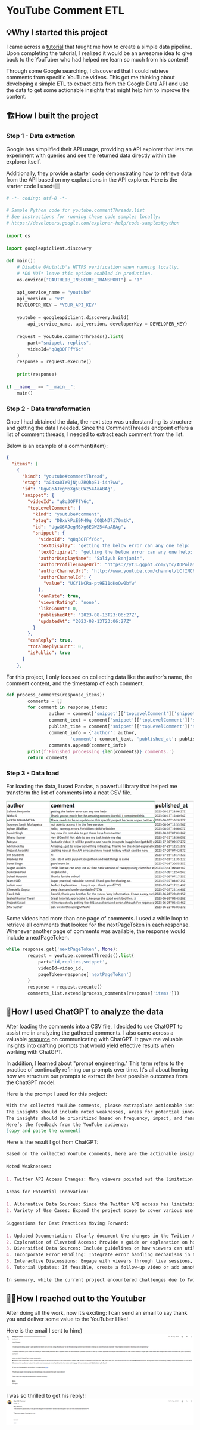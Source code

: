 # YouTube Comment ETL

## 💡Why I started this project

I came across a [tutorial](https://www.youtube.com/watch?v=q8q3OFFfY6c&t=1362s) that taught me how to create a simple data pipeline. Upon completing the tutorial, I realized it would be an awesome idea to give back to the YouTuber who had helped me learn so much from his content!

Through some Google searching, I discovered that I could retrieve comments from specific YouTube videos. This got me thinking about developing a simple ETL to extract data from the Google Data API and use the data to get some actionable insights that might help him to improve the content.

## 🏗️How I built the project

### Step 1 - Data extraction

Google has simplified their API usage, providing an API explorer that lets me experiment with queries and see the returned data directly within the explorer itself.

Additionally, they provide a starter code demonstrating how to retrieve data from the API based on my explorations in the API explorer. Here is the starter code I used👇🏽

```python
# -*- coding: utf-8 -*-

# Sample Python code for youtube.commentThreads.list
# See instructions for running these code samples locally:
# https://developers.google.com/explorer-help/code-samples#python

import os

import googleapiclient.discovery

def main():
    # Disable OAuthlib's HTTPS verification when running locally.
    # *DO NOT* leave this option enabled in production.
    os.environ["OAUTHLIB_INSECURE_TRANSPORT"] = "1"

    api_service_name = "youtube"
    api_version = "v3"
    DEVELOPER_KEY = "YOUR_API_KEY"

    youtube = googleapiclient.discovery.build(
        api_service_name, api_version, developerKey = DEVELOPER_KEY)

    request = youtube.commentThreads().list(
        part="snippet, replies",
        videoId="q8q3OFFfY6c"
    )
    response = request.execute()

    print(response)

if __name__ == "__main__":
    main()
```

### Step 2 - Data transformation

Once I had obtained the data, the next step was understanding its structure and getting the data I needed. Since the CommentThreads endpoint offers a list of comment threads, I needed to extract each comment from the list.

Below is an example of a comment(item):

```json
{
  "items": [
    {
      "kind": "youtube#commentThread",
      "etag": "aG4xa0IW0jNjuZRQhpE1-i4n7ww",
      "id": "UgwG6AJegM6Xg6EGW254AaABAg",
      "snippet": {
        "videoId": "q8q3OFFfY6c",
        "topLevelComment": {
          "kind": "youtube#comment",
          "etag": "DBxVkPxE9M49g_COQbNJ7i70mtk",
          "id": "UgwG6AJegM6Xg6EGW254AaABAg",
          "snippet": {
            "videoId": "q8q3OFFfY6c",
            "textDisplay": "getting the below error can any one help:                                                                                                                                                                                                                                                                                             File &quot;C:\\Users\\Saliybe\\AppData\\Local\\Programs\\Python\\Python311\\Lib\\site-packages\\tweepy\\\u003ca href=\"http://api.py/\"\u003eapi.py\u003c/a\u003e&quot;, line 46, in wrapper       \r\u003cbr\u003e    return method(*args, **kwargs)\r\u003cbr\u003e           ^^^^^^^^^^^^^^^^^^^^^^^\r\u003cbr\u003e  File &quot;C:\\Users\\Saliybe\\AppData\\Local\\Programs\\Python\\Python311\\Lib\\site-packages\\tweepy\\\u003ca href=\"http://api.py/\"\u003eapi.py\u003c/a\u003e&quot;, line 414, in user_timeline\r\u003cbr\u003e    return self.request(\r\u003cbr\u003e           ^^^^^^^^^^^^^\r\u003cbr\u003e  File &quot;C:\\Users\\Saliybe\\AppData\\Local\\Programs\\Python\\Python311\\Lib\\site-packages\\tweepy\\\u003ca href=\"http://api.py/\"\u003eapi.py\u003c/a\u003e&quot;, line 271, in request\r\u003cbr\u003e    raise Forbidden(resp)\r\u003cbr\u003etweepy.errors.Forbidden: 403 Forbidden\r\u003cbr\u003e453 - You currently have access to a subset of Twitter API v2 endpoints and limited v1.1 endpoints (e.g. media post, oauth) only. If you need access to this endpoint, you may need a different access level. You can learn more here: \u003ca href=\"https://developer.twitter.com/en/portal/product\"\u003ehttps://developer.twitter.com/en/portal/product\u003c/a\u003e",
            "textOriginal": "getting the below error can any one help:                                                                                                                                                                                                                                                                                             File \"C:\\Users\\Saliybe\\AppData\\Local\\Programs\\Python\\Python311\\Lib\\site-packages\\tweepy\\api.py\", line 46, in wrapper       \r\n    return method(*args, **kwargs)\r\n           ^^^^^^^^^^^^^^^^^^^^^^^\r\n  File \"C:\\Users\\Saliybe\\AppData\\Local\\Programs\\Python\\Python311\\Lib\\site-packages\\tweepy\\api.py\", line 414, in user_timeline\r\n    return self.request(\r\n           ^^^^^^^^^^^^^\r\n  File \"C:\\Users\\Saliybe\\AppData\\Local\\Programs\\Python\\Python311\\Lib\\site-packages\\tweepy\\api.py\", line 271, in request\r\n    raise Forbidden(resp)\r\ntweepy.errors.Forbidden: 403 Forbidden\r\n453 - You currently have access to a subset of Twitter API v2 endpoints and limited v1.1 endpoints (e.g. media post, oauth) only. If you need access to this endpoint, you may need a different access level. You can learn more here: https://developer.twitter.com/en/portal/product",
            "authorDisplayName": "Saliyuk Benjamin",
            "authorProfileImageUrl": "https://yt3.ggpht.com/ytc/AOPolaSTzOdfMvzF-EfoYg6As89zNC33b2kBTJVk3AzgDw=s48-c-k-c0x00ffffff-no-rj",
            "authorChannelUrl": "http://www.youtube.com/channel/UCfINCRa-pt9E11oKoOw0bYw",
            "authorChannelId": {
              "value": "UCfINCRa-pt9E11oKoOw0bYw"
            },
            "canRate": true,
            "viewerRating": "none",
            "likeCount": 0,
            "publishedAt": "2023-08-13T23:06:27Z",
            "updatedAt": "2023-08-13T23:06:27Z"
          }
        },
        "canReply": true,
        "totalReplyCount": 0,
        "isPublic": true
      }
    },
```

For this project, I only focused on collecting data like the author's name, the comment content, and the timestamp of each comment.

```python
def process_comments(response_items):
		comments = []
		for comment in response_items:
				author = comment['snippet']['topLevelComment']['snippet']['authorDisplayName']
				comment_text = comment['snippet']['topLevelComment']['snippet']['textOriginal']
				publish_time = comment['snippet']['topLevelComment']['snippet']['publishedAt']
				comment_info = {'author': author,
						'comment': comment_text, 'published_at': publish_time}
				comments.append(comment_info)
		print(f'Finished processing {len(comments)} comments.')
		return comments
```

### Step 3 - Data load

For loading the data, I used Pandas, a powerful library that helped me transform the list of comments into a neat CSV file.

![csv](https://github.com/erinchocolate/youtube-etl/blob/main/comment.png)

Some videos had more than one page of comments. I used a while loop to retrieve all comments that looked for the nextPageToken in each response. Whenever another page of comments was available, the response would include a nextPageToken.

```python
while response.get('nextPageToken', None):
        request = youtube.commentThreads().list(
            part='id,replies,snippet',
            videoId=video_id,
            pageToken=response['nextPageToken']
        )
        response = request.execute()
        comments_list.extend(process_comments(response['items']))
```

## 🤖How I used ChatGPT to analyze the data

After loading the comments into a CSV file, I decided to use ChatGPT to assist me in analyzing the gathered comments. I also came across a valuable [resource](https://learnprompting.org/docs/category/-basics) on communicating with ChatGPT. It gave me valuable insights into crafting prompts that would yield effective results when working with ChatGPT.

In addition, I learned about "prompt engineering." This term refers to the practice of continually refining our prompts over time. It's all about honing how we structure our prompts to extract the best possible outcomes from the ChatGPT model.

Here is the prompt I used for this project:

```markdown
With the collected YouTube comments, please extrapolate actionable insights to drive improvements for future YouTube videos.
The insights should include noted weaknesses, areas for potential innovation, and suggestions for best practices moving forward.
The insights should be prioritized based on frequency, impact, and feasibility.
Here’s the feedback from the YouTube audience:
[copy and paste the comment]
```

Here is the result I got from ChatGPT:

```markdown
Based on the collected YouTube comments, here are the actionable insights prioritized based on frequency, impact, and feasibility:

Noted Weaknesses:

1. Twitter API Access Changes: Many viewers pointed out the limitation and changes in Twitter API access, leading to errors such as 403 Forbidden. This issue needs to be addressed as it significantly affects the project's viability.

Areas for Potential Innovation:

1. Alternative Data Sources: Since the Twitter API access has limitations, consider incorporating alternative data sources for similar projects. This could involve exploring public datasets or APIs from other social media platforms.
2. Variety of Use Cases: Expand the project scope to cover various use cases. This could involve creating similar projects for different platforms, analyzing different types of data, or exploring various ETL processes.

Suggestions for Best Practices Moving Forward:

1. Updated Documentation: Clearly document the changes in the Twitter API access and provide alternative solutions or workarounds for viewers encountering the 403 Forbidden error.
2. Exploration of Elevated Access: Provide a guide or explanation on how viewers can apply for elevated access through the Twitter Developer Portal.
3. Diversified Data Sources: Include guidelines on how viewers can utilize different data sources for similar projects, offering options that are more accessible and less affected by API changes.
4. Incorporate Error Handling: Integrate error handling mechanisms in the code to provide meaningful error messages and potential solutions when API-related errors occur.
5. Interactive Discussions: Engage with viewers through live sessions, Q&A videos, or comments to address specific questions and concerns related to the Twitter API changes and the project itself.
6. Tutorial Updates: If feasible, create a follow-up video or add annotations to the existing video that addresses the Twitter API access changes and offers solutions or alternatives.

In summary, while the current project encountered challenges due to Twitter API changes, there's an opportunity to innovate by exploring alternative data sources, expanding project use cases, and integrating additional tools. Prioritize providing clear documentation, updated tutorials, and interactive discussions to help viewers overcome their challenges while attempting similar projects.
```

## ✌🏽How I reached out to the Youtuber

After doing all the work, now it’s exciting: I can send an email to say thank you and deliver some value to the YouTuber I like!

Here is the email I sent to him:)
![email](https://github.com/erinchocolate/youtube-etl/blob/main/Email.png)

I was so thrilled to get his reply!!
![reply](https://github.com/erinchocolate/youtube-etl/blob/main/Reply.png)

